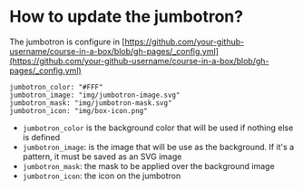 ---
---

# How to update the jumbotron?

The jumbotron is configure in [https://github.com/your-github-username/course-in-a-box/blob/gh-pages/_config.yml](https://github.com/your-github-username/course-in-a-box/blob/gh-pages/_config.yml)


```
jumbotron_color: "#FFF"
jumbotron_image: "img/jumbotron-image.svg"
jumbotron_mask: "img/jumbotron-mask.svg"
jumbotron_icon: "img/box-icon.png"
```

- `jumbotron_color` is the background color that will be used if nothing else is defined
- `jumbotron_image`: is the image that will be use as the background. If it's a pattern, it must be saved as an SVG image
- `jumbotron_mask`: the mask to be applied over the background image
- `jumbotron_icon`: the icon on the jumbotron
